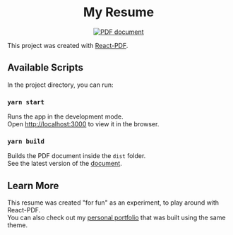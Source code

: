 <h1 align="center">
  My Resume
</h1>
<p align="center">
  <a href="https://github.com/jgrancher/resume/blob/master/dist/Resume.pdf">
    <img alt="PDF document" src="https://user-images.githubusercontent.com/5517450/92097810-d5fee180-ee1b-11ea-8337-e6c329a01314.png" />
  </a>
</p>

This project was created with [React-PDF](https://github.com/diegomura/react-pdf).

## Available Scripts

In the project directory, you can run:

### `yarn start`

Runs the app in the development mode.<br />
Open [http://localhost:3000](http://localhost:3000) to view it in the browser.

### `yarn build`

Builds the PDF document inside the `dist` folder.<br />
See the latest version of the [document](https://github.com/jgrancher/resume/blob/master/dist/Resume.pdf).

## Learn More

This resume was created "for fun" as an experiment, to play around with React-PDF.<br />
You can also check out my [personal portfolio](https://jerem.app) that was built using the same theme.
